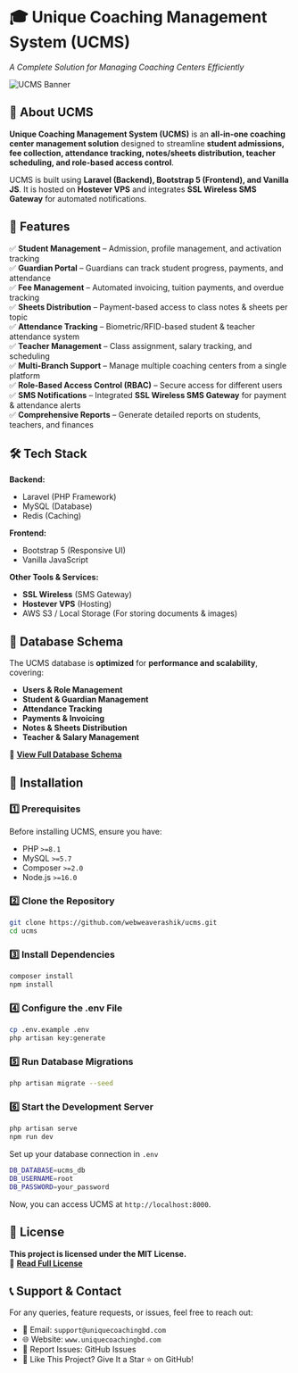 # 🎓 Unique Coaching Management System (UCMS)
*A Complete Solution for Managing Coaching Centers Efficiently*

![UCMS Banner](https://i.postimg.cc/yNLpbQRR/unique-coaching-banner.jpg) <!-- Replace with actual banner image URL -->

## 📖 About UCMS
**Unique Coaching Management System (UCMS)** is an **all-in-one coaching center management solution** designed to streamline **student admissions, fee collection, attendance tracking, notes/sheets distribution, teacher scheduling, and role-based access control**.  

UCMS is built using **Laravel (Backend), Bootstrap 5 (Frontend), and Vanilla JS**. It is hosted on **Hostever VPS** and integrates **SSL Wireless SMS Gateway** for automated notifications.  

## 🚀 Features
✅ **Student Management** – Admission, profile management, and activation tracking  
✅ **Guardian Portal** – Guardians can track student progress, payments, and attendance  
✅ **Fee Management** – Automated invoicing, tuition payments, and overdue tracking  
✅ **Sheets Distribution** – Payment-based access to class notes & sheets per topic  
✅ **Attendance Tracking** – Biometric/RFID-based student & teacher attendance system  
✅ **Teacher Management** – Class assignment, salary tracking, and scheduling  
✅ **Multi-Branch Support** – Manage multiple coaching centers from a single platform  
✅ **Role-Based Access Control (RBAC)** – Secure access for different users  
✅ **SMS Notifications** – Integrated **SSL Wireless SMS Gateway** for payment & attendance alerts  
✅ **Comprehensive Reports** – Generate detailed reports on students, teachers, and finances  

## 🛠️ Tech Stack
**Backend:**  
- Laravel (PHP Framework)  
- MySQL (Database)  
- Redis (Caching)  

**Frontend:**  
- Bootstrap 5 (Responsive UI)  
- Vanilla JavaScript  

**Other Tools & Services:**  
- **SSL Wireless** (SMS Gateway)  
- **Hostever VPS** (Hosting)  
- AWS S3 / Local Storage (For storing documents & images)  

## 📂 Database Schema
The UCMS database is **optimized** for **performance and scalability**, covering:  
- **Users & Role Management**  
- **Student & Guardian Management**  
- **Attendance Tracking**  
- **Payments & Invoicing**  
- **Notes & Sheets Distribution**  
- **Teacher & Salary Management**  

📌 **[View Full Database Schema](https://your-schema-url.com)** <!-- Replace with actual link -->

## 🔧 Installation
### 1️⃣ Prerequisites
Before installing UCMS, ensure you have:  
- PHP `>=8.1`  
- MySQL `>=5.7`  
- Composer `>=2.0`  
- Node.js `>=16.0`  

### 2️⃣ Clone the Repository
```bash
git clone https://github.com/webweaverashik/ucms.git
cd ucms
```

### 3️⃣ Install Dependencies
```bash
composer install
npm install
```

### 4️⃣ Configure the .env File
```bash
cp .env.example .env
php artisan key:generate
```

### 5️⃣ Run Database Migrations
```bash
php artisan migrate --seed
```

### 6️⃣ Start the Development Server
```bash
php artisan serve
npm run dev
```

Set up your database connection in `.env`
```bash
DB_DATABASE=ucms_db
DB_USERNAME=root
DB_PASSWORD=your_password
```

Now, you can access UCMS at `http://localhost:8000`.


## 📜 License
**This project is licensed under the MIT License.** <br>
📌 **[Read Full License](https://opensource.org/licenses/MIT)**



## 📞 Support & Contact
For any queries, feature requests, or issues, feel free to reach out:
- 📧 Email: `support@uniquecoachingbd.com`
- 🌐 Website: `www.uniquecoachingbd.com`
- 🐛 Report Issues: GitHub Issues
- 🌟 Like This Project? Give It a Star ⭐ on GitHub!
